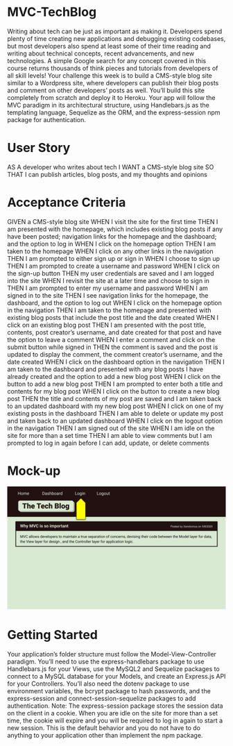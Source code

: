 # MVC-TechBlog
Writing about tech can be just as important as making it. 
Developers spend plenty of time creating new applications 
and debugging existing codebases, but most developers also
spend at least some of their time reading and writing about technical concepts, 
recent advancements, and new technologies. 
A simple Google search for any concept covered in this course returns thousands 
of think pieces and tutorials from developers of all skill levels!
Your challenge this week is to build a CMS-style blog site similar to a Wordpress site, 
where developers can publish their blog posts and comment on other developers’ posts as well.
You’ll build this site completely from scratch and deploy it to Heroku. 
Your app will follow the MVC paradigm in its architectural structure, using Handlebars.js as 
the templating language, Sequelize as the ORM, and the express-session npm package for authentication.

# User Story
AS A developer who writes about tech
I WANT a CMS-style blog site
SO THAT I can publish articles, blog posts, and my thoughts and opinions

# Acceptance Criteria
GIVEN a CMS-style blog site
WHEN I visit the site for the first time
THEN I am presented with the homepage, which includes existing blog posts if any have been posted; navigation links for the homepage and the dashboard; and the option to log in
WHEN I click on the homepage option
THEN I am taken to the homepage
WHEN I click on any other links in the navigation
THEN I am prompted to either sign up or sign in
WHEN I choose to sign up
THEN I am prompted to create a username and password
WHEN I click on the sign-up button
THEN my user credentials are saved and I am logged into the site
WHEN I revisit the site at a later time and choose to sign in
THEN I am prompted to enter my username and password
WHEN I am signed in to the site
THEN I see navigation links for the homepage, the dashboard, and the option to log out
WHEN I click on the homepage option in the navigation
THEN I am taken to the homepage and presented with existing blog posts that include the post title and the date created
WHEN I click on an existing blog post
THEN I am presented with the post title, contents, post creator’s username, and date created for that post and have the option to leave a comment
WHEN I enter a comment and click on the submit button while signed in
THEN the comment is saved and the post is updated to display the comment, the comment creator’s username, and the date created
WHEN I click on the dashboard option in the navigation
THEN I am taken to the dashboard and presented with any blog posts I have already created and the option to add a new blog post
WHEN I click on the button to add a new blog post
THEN I am prompted to enter both a title and contents for my blog post
WHEN I click on the button to create a new blog post
THEN the title and contents of my post are saved and I am taken back to an updated dashboard with my new blog post
WHEN I click on one of my existing posts in the dashboard
THEN I am able to delete or update my post and taken back to an updated dashboard
WHEN I click on the logout option in the navigation
THEN I am signed out of the site
WHEN I am idle on the site for more than a set time
THEN I am able to view comments but I am prompted to log in again before I can add, update, or delete comments
# Mock-up
![Demo](./public/assets/images/demo.gif)
# Getting Started
Your application’s folder structure must follow the Model-View-Controller paradigm. You’ll need to use the express-handlebars package to use Handlebars.js for your Views, use the MySQL2 and Sequelize packages to connect to a MySQL database for your Models, and create an Express.js API for your Controllers.
You’ll also need the dotenv package to use environment variables, the bcrypt package to hash passwords, and the express-session and connect-session-sequelize packages to add authentication.
Note: The express-session package stores the session data on the client in a cookie. When you are idle on the site for more than a set time, the cookie will expire and you will be required to log in again to start a new session. This is the default behavior and you do not have to do anything to your application other than implement the npm package.
